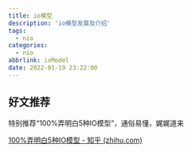 ```yaml
---
title: io模型
description: 'io模型发展及介绍'
tags:
  - nio
categories:
  - nio
abbrlink: ioModel
date: 2022-01-19 23:22:00
---
```




## 好文推荐

特别推荐“100%弄明白5种IO模型”，通俗易懂，娓娓道来

[100%弄明白5种IO模型 - 知乎 (zhihu.com)](https://zhuanlan.zhihu.com/p/115912936)

